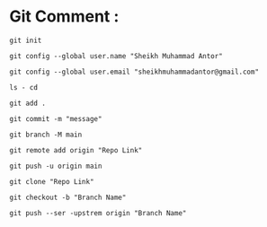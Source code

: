 # Git Comment : 

```
git init
```
```
git config --global user.name "Sheikh Muhammad Antor"
```
```
git config --global user.email "sheikhmuhammadantor@gmail.com"
```
```
ls - cd
```
```
git add .
```
```
git commit -m "message"
```
```
git branch -M main
```
```
git remote add origin "Repo Link"
```
```
git push -u origin main 
```
```
git clone "Repo Link"
```
```
git checkout -b "Branch Name"
```
```
git push --ser -upstrem origin "Branch Name"
```